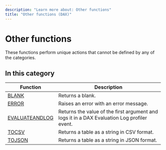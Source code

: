 ```yaml
---
description: "Learn more about: Other functions"
title: "Other functions (DAX)"
---
```

# Other functions

These functions perform unique actions that cannot be defined by any of the categories.

## In this category

|Function  |Description  |
|---------|---------|
|[BLANK](blank-function-dax.md)       |  Returns a blank.       |
|[ERROR](error-function-dax.md)     | Raises an error with an error message.         |
|[EVALUATEANDLOG](evaluateandlog-function-dax.md)     |    Returns the value of the first argument and logs it in a DAX Evaluation Log profiler event.     |
|[TOCSV](tocsv-function-dax.md)     |   Returns a table as a string in CSV format.      |
|[TOJSON](tojson-function-dax.md)     |   Returns a table as a string in JSON format.      |

